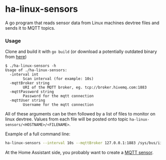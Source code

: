 # ha-linux-sensors

A go program that reads sensor data from Linux machines devtree files and sends it to MQTT topics.

### Usage

Clone and build it with `go build` (or download a potentially outdated binary from [here](https://github.com/mammuth/ha-linux-sensors/releases))

```
$ ./ha-linux-sensors -h
Usage of ./ha-linux-sensors:
  -interval int
    	Scan interval (for example: 10s)
  -mqttBroker string
    	URI of the MQTT broker, eg. tcp://broker.hivemq.com:1883
  -mqttPassword string
    	Password for the mqtt connection
  -mqttUser string
    	Username for the mqtt connection
```

All of these arguments can be then followed by a list of files to monitor on linux devtree. Values from each file will be posted onto topic `ha-linux-sensors/<HOSTNAME>/<FILENAME>`.

Example of a full command line:

```bash
ha-linux-sensors --interval 10s --mqttBroker 127.0.0.1:1883 /sys/bus/iio/devices/iio:device0/in_accel_scale /sys/bus/iio/devices/iio:device0/in_accel_x_raw /sys/bus/iio/devices/iio:device0/in_accel_y_raw /sys/bus/iio/devices/iio:device0/in_accel_z_raw /sys/bus/iio/devices/iio:device1/in_anglvel_x_raw /sys/bus/iio/devices/iio:device1/in_anglvel_y_raw /sys/bus/iio/devices/iio:device1/in_anglvel_z_raw /sys/bus/iio/devices/iio:device2/in_illuminance_raw
```

At the Home Assistant side, you probably want to create a [MQTT sensor](https://www.home-assistant.io/integrations/binary_sensor.mqtt/).
